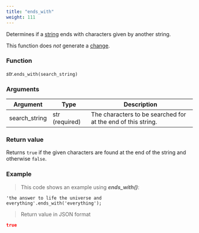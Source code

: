 ```yaml
---
title: "ends_with"
weight: 111
---
```


Determines if a [string](..) ends with characters given by another string.

This function does *not* generate a [change](../../../overview/changes).

### Function

*str*.`ends_with(search_string)`

### Arguments

Argument | Type | Description
-------- | ---- | -----------
search_string | str (required) | The characters to be searched for at the end of this string.

### Return value

Returns `true` if the given characters are found at the end of the string and otherwise `false`.

### Example

> This code shows an example using ***ends_with()***:

```thingsdb,json_response
'the answer to life the universe and everything'.ends_with('everything');
```

> Return value in JSON format

```json
true
```
